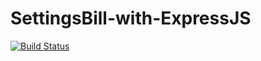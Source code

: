 # SettingsBill-with-ExpressJS

[![Build Status](https://travis-ci.org/mxaba/settings-bill-expressjs.svg?branch=main)](https://travis-ci.org/mxaba/settings-bill-expressjs)
